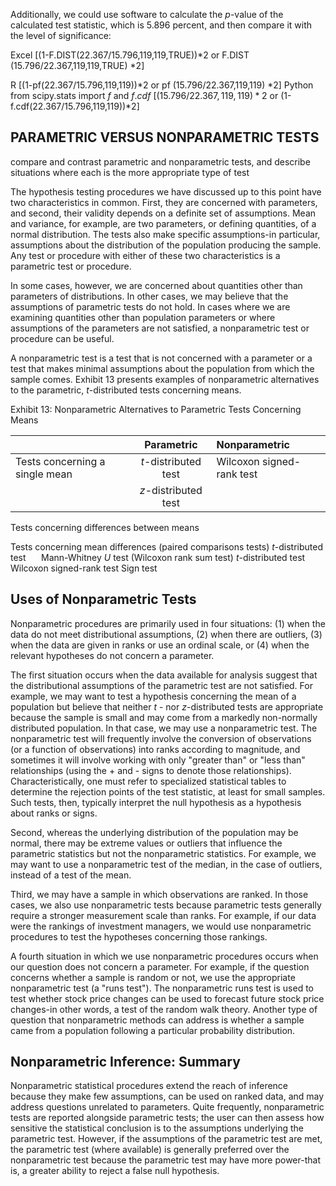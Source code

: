 Additionally, we could use software to calculate the $p$-value of the calculated test statistic, which is 5.896 percent, and then compare it with the level of significance:

Excel
[(1-F.DIST(22.367/15.796,119,119,TRUE))*2 or
F.DIST (15.796/22.367,119,119,TRUE) *2]

R
[(1-pf(22.367/15.796,119,119))*2 or
pf (15.796/22.367,119,119) *2]
Python
from scipy.stats import $f$ and $f . c d f$
$[(15.796 / 22.367,119,119) * 2$ or
(1-f.cdf(22.367/15.796,119,119))*2]

## PARAMETRIC VERSUS NONPARAMETRIC TESTS

compare and contrast parametric and nonparametric tests, and describe situations where each is the more appropriate type of test

The hypothesis testing procedures we have discussed up to this point have two characteristics in common. First, they are concerned with parameters, and second, their validity depends on a definite set of assumptions. Mean and variance, for example, are two parameters, or defining quantities, of a normal distribution. The tests also make specific assumptions-in particular, assumptions about the distribution of the population producing the sample. Any test or procedure with either of these two characteristics is a parametric test or procedure.

In some cases, however, we are concerned about quantities other than parameters of distributions. In other cases, we may believe that the assumptions of parametric tests do not hold. In cases where we are examining quantities other than population parameters or where assumptions of the parameters are not satisfied, a nonparametric test or procedure can be useful.

A nonparametric test is a test that is not concerned with a parameter or a test that makes minimal assumptions about the population from which the sample comes. Exhibit 13 presents examples of nonparametric alternatives to the parametric, $t$-distributed tests concerning means.

Exhibit 13: Nonparametric Alternatives to Parametric Tests Concerning
Means

|  | Parametric | Nonparametric |
| :--- | :---: | :--- |
| Tests concerning a single mean | $t$-distributed test | Wilcoxon signed-rank test |
|  | $z$-distributed test |  |

Tests concerning differences between means

Tests concerning mean differences (paired comparisons tests)
$t$-distributed test $\quad$ Mann-Whitney $U$ test (Wilcoxon rank sum test)
$t$-distributed test Wilcoxon signed-rank test Sign test

## Uses of Nonparametric Tests

Nonparametric procedures are primarily used in four situations: (1) when the data do not meet distributional assumptions, (2) when there are outliers, (3) when the data are given in ranks or use an ordinal scale, or (4) when the relevant hypotheses do not concern a parameter.

The first situation occurs when the data available for analysis suggest that the distributional assumptions of the parametric test are not satisfied. For example, we may want to test a hypothesis concerning the mean of a population but believe that neither $t$ - nor $z$-distributed tests are appropriate because the sample is small and may come from a markedly non-normally distributed population. In that case, we may use a nonparametric test. The nonparametric test will frequently involve the conversion of observations (or a function of observations) into ranks according to magnitude, and sometimes it will involve working with only "greater than" or "less than" relationships (using the + and - signs to denote those relationships). Characteristically, one must refer to specialized statistical tables to determine the rejection points of the test statistic, at least for small samples. Such tests, then, typically interpret the null hypothesis as a hypothesis about ranks or signs.

Second, whereas the underlying distribution of the population may be normal, there may be extreme values or outliers that influence the parametric statistics but not the nonparametric statistics. For example, we may want to use a nonparametric test of the median, in the case of outliers, instead of a test of the mean.

Third, we may have a sample in which observations are ranked. In those cases, we also use nonparametric tests because parametric tests generally require a stronger measurement scale than ranks. For example, if our data were the rankings of investment managers, we would use nonparametric procedures to test the hypotheses concerning those rankings.

A fourth situation in which we use nonparametric procedures occurs when our question does not concern a parameter. For example, if the question concerns whether a sample is random or not, we use the appropriate nonparametric test (a "runs test"). The nonparametric runs test is used to test whether stock price changes can be used to forecast future stock price changes-in other words, a test of the random walk theory. Another type of question that nonparametric methods can address is whether a sample came from a population following a particular probability distribution.

## Nonparametric Inference: Summary

Nonparametric statistical procedures extend the reach of inference because they make few assumptions, can be used on ranked data, and may address questions unrelated to parameters. Quite frequently, nonparametric tests are reported alongside parametric tests; the user can then assess how sensitive the statistical conclusion is to the assumptions underlying the parametric test. However, if the assumptions of the parametric test are met, the parametric test (where available) is generally preferred over the nonparametric test because the parametric test may have more power-that is, a greater ability to reject a false null hypothesis.


